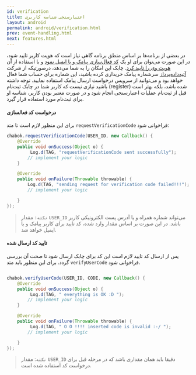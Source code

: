 ```yaml
---
id: verification
title: اعتبارسنجی شناسه کاربری
layout: android
permalink: android/verification.html
prev: event-handling.html
next: features.html
---
```


در بعضی از برنامه‌ها بر اساس منطق برنامه گاهی نیاز است که هویت کاربر تایید شود، در این صورت می‌توان برای او یک [کد فعال‌سازی پیامک و یا ایمیل نمود]() و با استفاده از آن [هویت وی را تایید کرد](). چابک این امکان را به شما می‌دهد، درصورتیکه از شرکت [آتیه‌داده‌پرداز](http://www.adpdigital.com) سرشماره پیامک خریداری کرده باشید، این شماره برای حساب شما فعال خواهد بود و می‌توانید از سرویس درخواست ارسال پیامک استفاده نمایید. توجه داشته باشید نیازی نیست که کاربر شما در چابک ثبت‌نام (register) شده باشد، بلکه بهتر است قبل از ثبت‌نام عملیات اعتبارسنجی انجام شود و در صورت معتبر بودن کاربر، شناسه او برای ثبت‌نام مورد استفاده قرار گیرد.


#### درخواست کد فعالسازی

برای این منظور لازم است تا متد `requestVerificationCode` فراخوانی شود:

```java
chabok.requestVerificationCode(USER_ID, new Callback() {
    @Override
    public void onSuccess(Object o) {
         Log.d(TAG, "requestVerificationCode sent successfully");
        // implement your logic
    }

    @Override
    public void onFailure(Throwable throwable) {
        Log.d(TAG, "sending request for verification code failed!!!");
        // implement your logic

    }
});
```

> `نکته:` مقدار `USER_ID` می‌تواند شماره‌ همراه و یا آدرس پست الکترونیکی کاربر باشد. در این صورت بر اساس مقدار وارد شده، کد تایید برای کاربر پیامک و یا ایمیل خواهد شد.


#### تایید کد ارسال شده

پس از ارسال کد تایید لازم است این کد برای چابک ارسال شود تا صحت آن بررسی گردد. برای این منظور باید متد `verifyUserCode` فراخوانی شود.

```java

chabok.verifyUserCode(USER_ID, CODE, new Callback() {
    @Override
    public void onSuccess(Object o) { 
         Log.d(TAG, " everything is OK :D ");
        // implement your logic
    }

    @Override
    public void onFailure(Throwable throwable) {
         Log.d(TAG, " O O !!!! inserted code is invalid :-/ ");
        // implement your logic

    }
});
```

> `نکته`: مقدار `USER_ID` دقیقا باید همان مقداری باشد که در مرحله قبل برای درخواست کد استفاده شده است.
